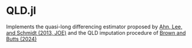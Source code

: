 # QLD.jl

Implements the quasi-long differencing estimator proposed by [Ahn, Lee, and Schmidt (2013, JOE)](https://www.sciencedirect.com/science/article/pii/S030440761300002X) 
and the QLD imputation procedure of [Brown and Butts (2024)](https://www.kylebutts.com/papers/generalized-imputation-estimators/)
